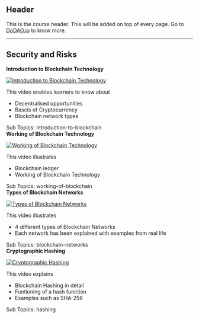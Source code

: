 ## Header
This is the course header. This will be added on top of every page. Go to [DoDAO.io](https://www.dodao.io) to know more.

 ---
 
 ## Security and Risks
 
  **Introduction to Blockchain Technology**
 
 [![Introduction to Blockchain Technology](https://img.youtube.com/vi/2yJqjTiwpxM/0.jpg)](https://www.youtube.com/watch?v=2yJqjTiwpxM)     
 
 This video enables learners to know about
  * Decentralised opportunities
  * Bascis of Cryptocurrency      
  * Blockchain network types
    
 
 Sub Topics: introduction-to-blockchain    
  **Working of Blockchain Technology**
 
 [![Working of Blockchain Technology](https://img.youtube.com/vi/bBC-nXj3Ng4/0.jpg)](https://www.youtube.com/watch?v=bBC-nXj3Ng4)     
 
 This video illustrates 
  * Blockchain ledger
  * Working of Blockchain Technology  
    
 
 Sub Topics: working-of-blockchain    
  **Types of Blockchain Networks**
 
 [![Types of Blockchain Networks](https://img.youtube.com/vi/null/0.jpg)](https://www.youtube.com/watch?v=null)     
 
 This video illustrates 
  * 4 different types of Blockchain Networks
  * Each network has been explained with examples from real life
    
 
 Sub Topics: blockchain-networks    
  **Cryptographic Hashing**
 
 [![Cryptographic Hashing](https://img.youtube.com/vi/gTfNtop9vzM/0.jpg)](https://www.youtube.com/watch?v=gTfNtop9vzM)     
 
 This video explains
  * Blockchain Hashing in detail
  * Funtioning of a hash function
  * Examples such as SHA-256
    
 
 Sub Topics: hashing    
 
